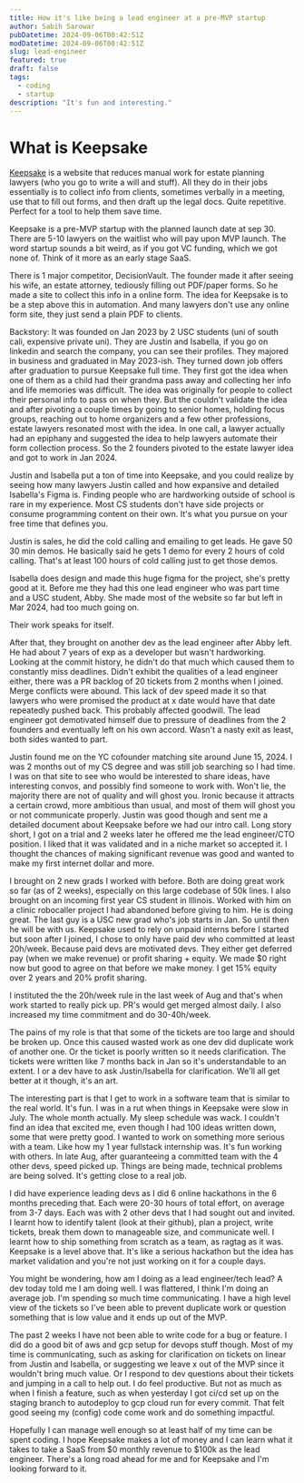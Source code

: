 ```yaml
---
title: How it's like being a lead engineer at a pre-MVP startup
author: Sabih Sarowar
pubDatetime: 2024-09-06T00:42:51Z
modDatetime: 2024-09-06T00:42:51Z
slug: lead-engineer
featured: true
draft: false
tags:
  - coding
  - startup
description: "It's fun and interesting."
---
```


# What is Keepsake

[Keepsake](hellokeepsake.com) is a website that reduces manual work for estate planning lawyers (who you go to write a will and stuff). All they do in their jobs essentially is to collect info from clients, sometimes verbally in a meeting, use that to fill out forms, and then draft up the legal docs. Quite repetitive. Perfect for a tool to help them save time. 

Keepsake is a pre-MVP startup with the planned launch date at sep 30. There are 5-10 lawyers on the waitlist who will pay upon MVP launch. The word startup sounds a bit weird, as if you got VC funding, which we got none of. Think of it more as an early stage SaaS.

There is 1 major competitor, DecisionVault. The founder made it after seeing his wife, an estate attorney, tediously filling out PDF/paper forms. So he made a site to collect this info in a online form. The idea for Keepsake is to be a step above this in automation. And many lawyers don't use any online form site, they just send a plain PDF to clients.

Backstory: It was founded on Jan 2023 by 2 USC students (uni of south cali, expensive private uni). They are Justin and Isabella, if you go on linkedin and search the company, you can see their profiles. They majored in business and graduated in May 2023-ish. They turned down job offers after graduation to pursue Keepsake full time. They first got the idea when one of them as a child had their grandma pass away and collecting her info and life memories was difficult. The idea was originally for people to collect their personal info to pass on when they. But the couldn't validate the idea and after pivoting a couple times by going to senior homes, holding focus groups, reaching out to home organizers and a few other professions, estate lawyers resonated most with the idea. In one call, a lawyer actually had an epiphany and suggested the idea to help lawyers automate their form collection process. So the 2 founders pivoted to the estate lawyer idea and got to work in Jan 2024. 

Justin and Isabella put a ton of time into Keepsake, and you could realize by seeing how many lawyers Justin called and how expansive and detailed Isabella's Figma is. Finding people who are hardworking outside of school is rare in my experience. Most CS students don't have side projects or consume programming content on their own. It's what you pursue on your free time that defines you.

Justin is sales, he did the cold calling and emailing to get leads. He gave 50 30 min demos. He basically said he gets 1 demo for every 2 hours of cold calling. That's at least 100 hours of cold calling just to get those demos. 

Isabella does design and made this huge figma for the project, she's pretty good at it. Before me they had this one lead engineer who was part time and a USC student, Abby. She made most of the website so far but left in Mar 2024, had too much going on.

Their work speaks for itself.

After that, they brought on another dev as the lead engineer after Abby left. He had about 7 years of exp as a developer but wasn't hardworking. Looking at the commit history, he didn't do that much which caused them to constantly miss deadlines. Didn't exhibit the qualities of a lead engineer either, there was a PR backlog of 20 tickets from 2 months when I joined. Merge conflicts were abound. This lack of dev speed made it so that lawyers who were promised the product at x date would have that date repeatedly pushed back. This probably affected goodwill. The lead engineer got demotivated himself due to pressure of deadlines from the 2 founders and eventually left on his own accord. Wasn't a nasty exit as least, both sides wanted to part.

Justin found me on the YC cofounder matching site around June 15, 2024. I was 2 months out of my CS degree and was still job searching so I had time. I was on that site to see who would be interested to share ideas, have interesting convos, and possibly find someone to work with. Won't lie, the majority there are not of quality and will ghost you. Ironic because it attracts a certain crowd, more ambitious than usual, and most of them will ghost you or not communicate properly. Justin was good though and sent me a detailed document about Keepsake before we had our intro call. Long story short, I got on a trial and 2 weeks later he offered me the lead engineer/CTO position. I liked that it was validated and in a niche market so accepted it. I thought the chances of making significant revenue was good and wanted to make my first internet dollar and more.

I brought on 2 new grads I worked with before. Both are doing great work so far (as of 2 weeks), especially on this large codebase of 50k lines. I also brought on an incoming first year CS student in Illinois. Worked with him on a clinic robocaller project I had abandoned before giving to him. He is doing great. The last guy is a USC new grad who's job starts in Jan. So until then he will be with us. Keepsake used to rely on unpaid interns before I started but soon after I joined, I chose to only have paid dev who committed at least 20h/week. Because paid devs are motivated devs. They either get deferred pay (when we make revenue) or profit sharing + equity. We made $0 right now but good to agree on that before we make money. I get 15% equity over 2 years and 20% profit sharing. 

I instituted the the 20h/week rule in the last week of Aug and that's when work started to really pick up. PR's would get merged almost daily. I also increased my time commitment and do 30-40h/week.

The pains of my role is that that some of the tickets are too large and should be broken up. Once this caused wasted work as one dev did duplicate work of another one. Or the ticket is poorly written so it needs clarification. The tickets were written like 7 months back in Jan so it's understandable to an extent. I or a dev have to ask Justin/Isabella for clarification. We'll all get better at it though, it's an art.

The interesting part is that I get to work in a software team that is similar to the real world. It's fun. I was in a rut when things in Keepsake were slow in July. The whole month actually. My sleep schedule was wack. I couldn't find an idea that excited me, even though I had 100 ideas written down, some that were pretty good. I wanted to work on something more serious with a team. Like how my 1 year fullstack internship was. It's fun working with others. In late Aug, after guaranteeing a committed team with the 4 other devs, speed picked up. Things are being made, technical problems are being solved. It's getting close to a real job.

I did have experience leading devs as I did 6 online hackathons in the 6 months preceding that. Each were 20-30 hours of total effort, on average from 3-7 days. Each was with 2 other devs that I had sought out and invited. I learnt how to identify talent (look at their github), plan a project, write tickets, break them down to manageable size, and communicate well. I learnt how to ship something from scratch as a team, as ragtag as it was. Keepsake is a level above that. It's like a serious hackathon but the idea has market validation and you're not just working on it for a couple days.

You might be wondering, how am I doing as a lead engineer/tech lead? A dev today told me I am doing well. I was flattered, I think I'm doing an average job. I'm spending so much time communicating. I have a high level view of the tickets so I've been able to prevent duplicate work or question something that is low value and it ends up out of the MVP.

The past 2 weeks I have not been able to write code for a bug or feature. I did do a good bit of aws and gcp setup for devops stuff though. Most of my time is communicating, such as asking for clarification on tickets on linear from Justin and Isabella, or suggesting we leave x out of the MVP since it wouldn't bring much value. Or I respond to dev questions about their tickets and jumping in a call to help out. I do feel productive. But not as much as when I finish a feature, such as when yesterday I got ci/cd set up on the staging branch to autodeploy to gcp cloud run for every commit. That felt good seeing my (config) code come work and do something impactful.

Hopefully I can manage well enough so at least half of my time can be spent coding. I hope Keepsake makes a lot of money and I can learn what it takes to take a SaaS from $0 monthly revenue to $100k as the lead engineer. There's a long road ahead for me and for Keepsake and I'm looking forward to it.